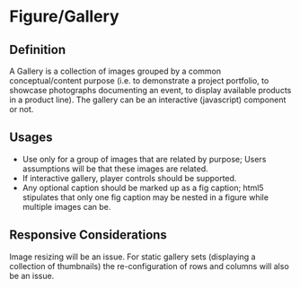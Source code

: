 # Figure/Gallery

## Definition

A Gallery is a collection of images grouped by a common conceptual/content purpose (i.e. to 
demonstrate a project portfolio, to showcase photographs documenting an event, to display available products in a product line). The gallery can be an interactive (javascript) component or not. 

## Usages

* Use only for a group of images that are related by purpose; Users assumptions will be that these images are related.
* If interactive gallery, player controls should be supported.
* Any optional caption should be marked up as a fig caption; html5 stipulates that only one fig caption may be nested in a figure while multiple images can be.


## Responsive Considerations

Image resizing will be an issue. 
For static gallery sets (displaying a collection of thumbnails) the re-configuration of
rows and columns will also be an issue.